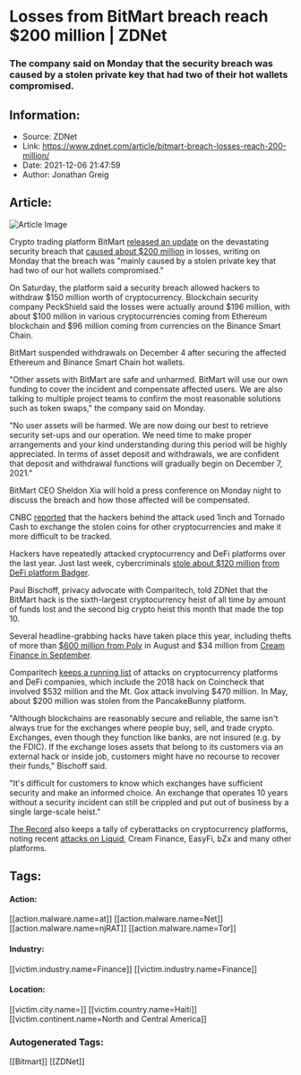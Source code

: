 # Losses from BitMart breach reach $200 million | ZDNet
### The company said on Monday that the security breach was caused by a stolen private key that had two of their hot wallets compromised.

## Information:
+ Source: ZDNet
+ Link: https://www.zdnet.com/article/bitmart-breach-losses-reach-200-million/
+ Date: 2021-12-06 21:47:59
+ Author: Jonathan Greig


## Article:
![Article Image](https://www.zdnet.com/a/img/resize/2271ef902266baeee69e832e2e10f13be07ab0bb/2019/01/23/ea1e5dd9-47ff-4ef1-bdc1-4cc05b9b1126/istock-cryptocurrency-coins.jpg?width=770&height=578&fit=crop&auto=webp)

Crypto trading platform BitMart [released an update](https://support.bmx.fund/hc/en-us/articles/4411998987419) on the devastating security breach that [caused about $200 million](https://twitter.com/peckshield/status/1467310381073047552) in losses, writing on Monday that the breach was "mainly caused by a stolen private key that had two of our hot wallets compromised."

On Saturday, the platform said a security breach allowed hackers to withdraw $150 million worth of cryptocurrency. Blockchain security company PeckShield said the losses were actually around $196 million, with about $100 million in various cryptocurrencies coming from Ethereum blockchain and $96 million coming from currencies on the Binance Smart Chain. 

BitMart suspended withdrawals on December 4 after securing the affected Ethereum and Binance Smart Chain hot wallets.

"Other assets with BitMart are safe and unharmed. BitMart will use our own funding to cover the incident and compensate affected users. We are also talking to multiple project teams to confirm the most reasonable solutions such as token swaps," the company said on Monday. 

"No user assets will be harmed. We are now doing our best to retrieve security set-ups and our operation. We need time to make proper arrangements and your kind understanding during this period will be highly appreciated. In terms of asset deposit and withdrawals, we are confident that deposit and withdrawal functions will gradually begin on December 7, 2021." 

BitMart CEO Sheldon Xia will hold a press conference on Monday night to discuss the breach and how those affected will be compensated. 

CNBC [reported](https://www.cnbc.com/2021/12/05/hackers-take-196-million-from-crypto-exchange-bitmart-in-large-breach.html) that the hackers behind the attack used 1inch and Tornado Cash to exchange the stolen coins for other cryptocurrencies and make it more difficult to be tracked.   






Hackers have repeatedly attacked cryptocurrency and DeFi platforms over the last year. Just last week, cybercriminals [stole about $120 million](https://twitter.com/peckshield/status/1466356911842856967?ref_src=twsrc%5Etfw%7Ctwcamp%5Etweetembed%7Ctwterm%5E1466356911842856967%7Ctwgr%5E%7Ctwcon%5Es1_&ref_url=https%3A%2F%2Fwww-therecord.recfut.com%2Fhackers-steal-120-million-from-badger-defi-platform%2F) [from DeFi platform Badger](https://therecord.media/hackers-steal-120-million-from-badger-defi-platform/). 

Paul Bischoff, privacy advocate with Comparitech, told ZDNet that the BitMart hack is the sixth-largest cryptocurrency heist of all time by amount of funds lost and the second big crypto heist this month that made the top 10. 

Several headline-grabbing hacks have taken place this year, including thefts of more than [$600 million from Poly](https://www.zdnet.com/article/poly-network-hackers-potentially-stole-610-million-is-bitcoin-still-safe/) in August and $34 million from [Cream Finance in September](https://www.zdnet.com/article/cream-finance-wallet-pilfered-for-34-million-in-cryptocurrency/).

Comparitech [keeps a running list](https://www.comparitech.com/crypto/biggest-cryptocurrency-heists/) of attacks on cryptocurrency platforms and DeFi companies, which include the 2018 hack on Coincheck that involved $532 million and the Mt. Gox attack involving $470 million. In May, about $200 million was stolen from the PancakeBunny platform. 

"Although blockchains are reasonably secure and reliable, the same isn't always true for the exchanges where people buy, sell, and trade crypto. Exchanges, even though they function like banks, are not insured (e.g. by the FDIC). If the exchange loses assets that belong to its customers via an external hack or inside job, customers might have no recourse to recover their funds," Bischoff said.

"It's difficult for customers to know which exchanges have sufficient security and make an informed choice. An exchange that operates 10 years without a security incident can still be crippled and put out of business by a single large-scale heist."

[The Record](https://therecord.media/bitmart-loses-150-million-in-the-second-largest-crypto-heist-of-the-year/) also keeps a tally of cyberattacks on cryptocurrency platforms, noting recent [attacks on Liquid](https://www.zdnet.com/article/more-than-97-million-stolen-from-liquid-cryptocurency-exchange/), Cream Finance, EasyFi, bZx and many other platforms. 





## Tags:

#### Action:
[[action.malware.name=at]] [[action.malware.name=Net]] [[action.malware.name=njRAT]] [[action.malware.name=Tor]]

#### Industry:
[[victim.industry.name=Finance]] [[victim.industry.name=Finance]]

#### Location:
[[victim.city.name=]] [[victim.country.name=Haiti]] [[victim.continent.name=North and Central America]]

### Autogenerated Tags:
[[Bitmart]] [[ZDNet]]

